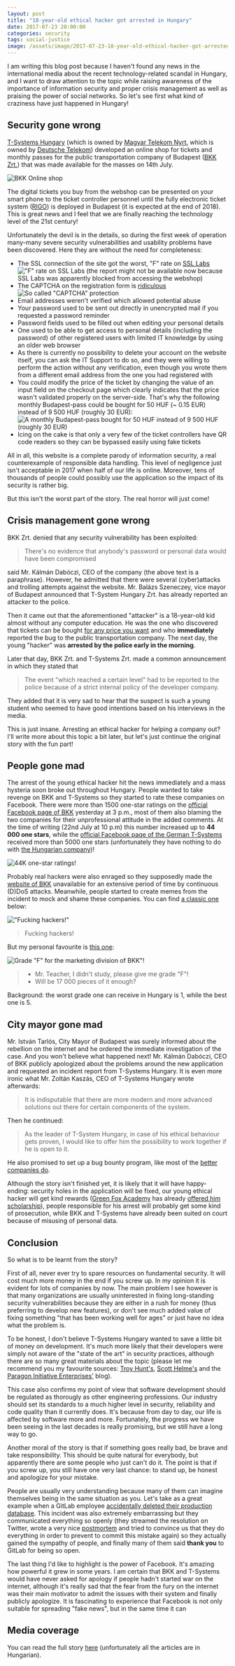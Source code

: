 ```yaml
---
layout: post
title: "18-year-old ethical hacker got arrested in Hungary"
date: 2017-07-23 20:00:00
categories: security
tags: social-justice
image: /assets/image/2017-07-23-18-year-old-ethical-hacker-got-arrested-in-hungary/cover.jpg
---
```


I am writing this blog post because I haven't found any news in the international media about the recent technology-related
scandal in Hungary, and I want to draw attention to the topic while raising awareness of the importance of information
security and proper crisis management as well as praising the power of social networks. So let's see first what kind
of craziness have just happened in Hungary!

## Security gone wrong

[T-Systems Hungary][t-systems-hu-website] (which is owned by [Magyar Telekom Nyrt.][telekom-website] which is owned by
[Deutsche Telekom][deutsche-telekom-website]) developed an online shop for tickets and monthly passes for the public
transportation company of Budapest ([BKK Zrt.][bkk-website]) that was made available for the masses on 14th July.

![BKK Online shop][bkk-app]

The digital tickets you buy from the webshop can be presented on your smart phone to the ticket controller personnel
until the fully electronic ticket system ([RIGO][rigo-website]) is deployed in Budapest (it is expected at the end of 2018).
This is great news and I feel that we are finally reaching the technology level of the 21st century!

Unfortunately the devil is in the details, so during the first week of operation many-many severe security vulnerabilities
and usability problems have been discovered. Here they are without the need for completeness:

- The SSL connection of the site got the worst, "F" rate on [SSL Labs][bkk-ssl-report]
!["F" rate on SSL Labs][bkk-ssl] (the report might not be available now because SSL Labs was apparently blocked from
accessing the webshop)
- The CAPTCHA on the registration form is [ridiculous][bkk-captcha-twitter]
![So called "CAPTCHA" protection][bkk-captcha]
- Email addresses weren't verified which allowed potential abuse
- Your password used to be sent out directly in unencrypted mail if you requested a password reminder
- Password fields used to be filled out when editing your personal details
- One used to be able to get access to personal details (including the password) of other registered users with limited
IT knowledge by using an older web browser
- As there is currently no possibility to delete your account on the website itself, you can ask the IT Support to do so,
and they were willing to perform the action without any verification, even though you wrote them from a different email
address from the one you had registered with
- You could modify the price of the ticket by changing the value of an input field on the checkout page which clearly
indicates that the price wasn't validated properly on the server-side. That's why the following monthly Budapest-pass
could be bought for 50 HUF (~ 0.15 EUR) instead of 9 500 HUF (roughly 30 EUR):
![A monthly Budapest-pass bought for 50 HUF instead of 9 500 HUF (roughly 30 EUR)][bkk-ticket]
- Icing on the cake is that only a very few of the ticket controllers have QR code readers so they can be bypassed
easily using fake tickets

All in all, this website is a complete parody of information security, a real counterexample of responsible data handling.
This level of negligence just isn't acceptable in 2017 when half of our life is online. Moreover, tens of thousands
of people could possibly use the application so the impact of its security is rather big.

But this isn't the worst part of the story. The real horror will just come!

## Crisis management gone wrong

BKK Zrt. denied that any security vulnerability has been exploited:

> There's no evidence that anybody's password or personal data would have been compromised

said Mr. Kálmán Dabóczi, CEO of the company (the above text is a paraphrase). However, he admitted that there were several
(cyber)attacks and trolling attempts against the website. Mr. Balázs Szeneczey, vice mayor of Budapest announced that
T-System Hungary Zrt. has already reported an attacker to the police.

Then it came out that the aforementioned "attacker" is a 18-year-old kid almost without any computer education. He was
the one who discovered that tickets can be bought [for any price you want](#security-gone-wrong) and who **immediately**
reported the bug to the public transportation company. The next day, the young "hacker" was **arrested by the police early in
the morning**.

Later that day, BKK Zrt. and T-Systems Zrt. made a common announcement in which they stated that

> The event "which reached a certain level" had to be reported to the police because of a strict internal
policy of the developer company.

They added that it is very sad to hear that the suspect is such a young student who seemed to have good intentions
based on his interviews in the media.

This is just insane. Arresting an ethical hacker for helping a company out? I'll write more about this topic a bit later,
but let's just continue the original story with the fun part!

## People gone mad

The arrest of the young ethical hacker hit the news immediately and a mass hysteria soon broke out throughout Hungary.
People wanted to take revenge on BKK and T-Systems so they started to rate these companies on Facebook. There were more
than 1500 one-star ratings on the [official Facebook page of BKK][bkk-facebook] yesterday at 3 p.m., most of them also
blaming the two companies for their unprofessional attitude in the added comments. At the time of writing (22nd July at 10 p.m)
this number increased up to **44 000 one stars**, while the [official Facebook page of the German T-Systems][t-systems-de-facebook] 
received more than 5000 one stars (unfortunately they have nothing to do with [the Hungarian company][t-systems-hu-facebook])!

![44K one-star ratings!][bkk-rating]

Probably real hackers were also enraged so they supposedly made the [website of BKK][bkk-website]
unavailable for an extensive period of time by continuous (D)DoS attacks. Meanwhile, people started to create
memes from the incident to mock and shame these companies. You can find [a classic one][bkk-meme1-facebook]
below:

!["Fucking hackers!"][bkk-meme1]

> Fucking hackers!

But my personal favourite is [this one][bkk-meme2-facebook]:

![Grade "F" for the marketing division of BKK"!][bkk-meme2]

>- Mr. Teacher, I didn't study, please give me grade "F"!
>- Will be 17 000 pieces of it enough?

Background: the worst grade one can receive in Hungary is 1, while the best one is 5.

## City mayor gone mad

Mr. István Tarlós, City Mayor of Budapest was surely informed about the rebellion on the internet and he ordered the
immediate investigation of the case. And you won't believe what happened next! Mr. Kálmán Dabóczi, CEO of BKK publicly
apologized about the problems around the new application and requested an incident report from T-Systems Hungary. It is
even more ironic what Mr. Zoltán Kaszás, CEO of T-Systems Hungary wrote afterwards:

> It is indisputable that there are more modern and more advanced solutions out there for certain components of the
system.

Then he continued:

> As the leader of T-System Hungary, in case of his ethical behaviour gets proven, I would like to offer him the
possibility to work together if he is open to it.

He also promised to set up a bug bounty program, like most of the [better companies do][github-bounty].

Although the story isn't finished yet, it is likely that it will have happy-ending: security holes in the application
will be fixed, our young ethical hacker will get kind rewards ([Green Fox Academy][greenfox-website] has already
[offered him scholarship][greenfox-facebook]), people responsible for his arrest will probably get some kind of prosecution,
while BKK and T-Systems have already been suited on court because of misusing of personal data.

## Conclusion

So what is to be learnt from the story?

First of all, never ever try to spare resources on fundamental security. It will cost much more money in the end if you
screw up. In my opinion it is evident for lots of companies by now. The main problem I see however is that
many organizations are usually uninterested in fixing long-standing security vulnerabilities because they are either in
a rush for money (thus preferring to develop new features), or don't see much added value of fixing something "that has
been working well for ages" or just have no idea what the problem is.

To be honest, I don't believe T-Systems Hungary wanted to save a little bit of money on development. It's much more
likely that their developers were simply not aware of the "state of the art" in security practices, although there are
so many great materials about the topic (please let me recommend you my favourite sources: [Troy Hunt's][troy-hunt-blog],
[Scott Helme's][scott-helme-blog] and the [Paragon Initiative Enterprises'][paragonie-blog] blog).

This case also confirms my point of view that software development should be regulated as thorougly as other engineering
professions. Our industry should set its standards to a much higher level in security, reliability and code quality than
it currently does. It's because from day to day, our life is affected by software more and more. Fortunately, the progress
we have been seeing in the last decades is really promising, but we still have a long way to go.

Another moral of the story is that if something goes really bad, be brave and take responsibility. This should be quite
natural for everybody, but apparently there are some people who just can't do it. The point is that if you screw up,
you still have one very last chance: to stand up, be honest and apologize for your mistake.

People are usually very understanding because many of them can imagine themselves being in the same situation as you.
Let's take as a great example when a GitLab employee [accidentally deleted their production database][gitlab-incident].
This incident was also extremely embarrassing but they communicated everything so openly (they streamed the resolution
on Twitter, wrote a very nice [postmortem][gitlab-postmortem] and tried to convince us that they do everything in
order to prevent to commit this mistake again) so they actually gained the sympathy of people, and finally many of them
said **thank you** to GitLab for being so open.

The last thing I'd like to highlight is the power of Facebook. It's amazing how powerful it grew in some years.
I am certain that BKK and T-Systems would have never asked for apology if people hadn't started war on the internet,
although it's really sad that the fear from the fury on the internet was their main motivator to admit the issues with
their system and finally publicly apologize. It is fascinating to experience that Facebook is not only suitable for
spreading "fake news", but in the same time it can  

## Media coverage

You can read the full story [here][index-bkk-tag] (unfortunately all the articles are in Hungarian).

[bkk-website]: https://bkk.hu/
[bkk-facebook]: https://www.facebook.com/bkkbudapest/
[bkk-captcha-twitter]: https://twitter.com/vista_df/status/885797914437705729
[bkk-ssl-report]: https://www.ssllabs.com/ssltest/analyze.html?d=shop.bkk.hu
[bkk-meme1-facebook]: https://www.facebook.com/bkkmemes/photos/a.398918943784228.1073741827.398912580451531/516520218690766/
[bkk-meme2-facebook]: https://www.facebook.com/tibiatya/photos/a.191488314324804.47864.185770441563258/1115162175290742/
[rigo-website]: https://rigo.bkk.hu/
[t-systems-hu-website]: https://www.t-systems.hu/
[t-systems-hu-facebook]: https://www.facebook.com/tsystemshungary/
[deutsche-telekom-website]: https://www.telekom.com
[t-systems-de-facebook]: https://www.facebook.com/tsystems/
[telekom-website]: https://www.telekom.hu
[index-bkk-tag]: http://index.hu/24ora/?cimke=bkk+e-jegy
[github-bounty]: https://bounty.github.com
[greenfox-website]: https://www.en.greenfoxacademy.com/
[greenfox-facebook]: https://www.facebook.com/greenfoxacademy/posts/2035341296693791
[gitlab-incident]: https://about.gitlab.com/2017/02/01/gitlab-dot-com-database-incident/
[gitlab-postmortem]: https://about.gitlab.com/2017/02/10/postmortem-of-database-outage-of-january-31/
[troy-hunt-blog]: https://troyhunt.com
[scott-helme-blog]: https://scotthelme.co.uk/
[paragonie-blog]: https://paragonie.com/blog

[bkk-app]: /assets/image/2017-07-23-18-year-old-ethical-hacker-got-arrested-in-hungary/bkk-app.jpg
[bkk-ssl]: /assets/image/2017-07-23-18-year-old-ethical-hacker-got-arrested-in-hungary/bkk-ssl.jpg
[bkk-captcha]: /assets/image/2017-07-23-18-year-old-ethical-hacker-got-arrested-in-hungary/bkk-captcha.jpg
[bkk-ticket]: /assets/image/2017-07-23-18-year-old-ethical-hacker-got-arrested-in-hungary/bkk-ticket.jpg
[bkk-rating]: /assets/image/2017-07-23-18-year-old-ethical-hacker-got-arrested-in-hungary/bkk-rating.jpg
[bkk-meme1]: /assets/image/2017-07-23-18-year-old-ethical-hacker-got-arrested-in-hungary/bkk-meme1.jpg
[bkk-meme2]: /assets/image/2017-07-23-18-year-old-ethical-hacker-got-arrested-in-hungary/bkk-meme2.jpg

